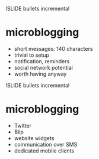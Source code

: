 !SLIDE bullets incremental

# microblogging

* short messages: 140 characters
* trivial to setup
* notification, reminders
* social network potential
* worth having anyway



!SLIDE bullets incremental

# microblogging

* Twitter
* Blip
* website widgets
* communication over SMS
* dedicated mobile clients
